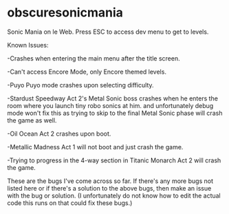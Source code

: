 # obscuresonicmania
Sonic Mania on le Web. Press ESC to access dev menu to get to levels.

Known Issues:

 -Crashes when entering the main menu after the title screen.

 -Can't access Encore Mode, only Encore themed levels.

 -Puyo Puyo mode crashes upon selecting difficulty.

 -Stardust Speedway Act 2's Metal Sonic boss crashes when he enters the room where you launch tiny robo sonics at him. and unfortunately debug mode won't fix this as trying to skip to the final Metal Sonic phase will crash the game as well.

 -Oil Ocean Act 2 crashes upon boot.

 -Metallic Madness Act 1 will not boot and just crash the game.

 -Trying to progress in the 4-way section in Titanic Monarch Act 2 will crash the game.

These are the bugs I've come across so far. If there's any more bugs not listed here or if there's a solution to the above bugs, then make an issue with the bug or solution. (I unfortunately do not know how to edit the actual code this runs on that could fix these bugs.)
